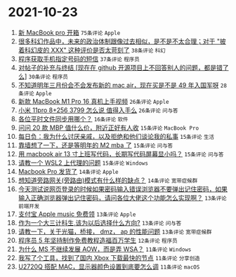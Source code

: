 # 2021-10-23

1. [新 MacBook pro 开箱](https://www.v2ex.com/t/809961) `75条评论` `Apple`
1. [很多科幻作品中，未来的政治体制跟像过去相似，是不是不太合理；对于 "披着科幻皮的 XXX" 这种评价是否太苛刻了](https://www.v2ex.com/t/809976) `38条评论` `科幻`
1. [程序获取手机指定号码的短信](https://www.v2ex.com/t/809973) `37条评论` `程序员`
1. [对帖子的补充与终结 [现在在 github 开源项目上不回答别人的问题，都是错了么]](https://www.v2ex.com/t/809972) `30条评论` `程序员`
1. [不知道明年三月份会不会发布新的 mac air，现在买是不是 49 年入国军呀](https://www.v2ex.com/t/809982) `28条评论` `Apple`
1. [新款 MacBook M1 Pro 16 真机上手视频](https://www.v2ex.com/t/810038) `26条评论` `Apple`
1. [小米 11pro 8+256 3799 怎么说 值得入手么](https://www.v2ex.com/t/809960) `26条评论` `问与答`
1. [各位平时文件同步用哪个？](https://www.v2ex.com/t/810009) `16条评论` `软件`
1. [问问 20 款 MBP 值什么价，附近正好有人收](https://www.v2ex.com/t/810006) `15条评论` `MacBook Pro`
1. [每日负：我为什么讨厌亲戚，以及拒绝和他们谈论我的私事](https://www.v2ex.com/t/810003) `15条评论` `生活`
1. [靠墙想了一下，还是等明年的 M2 mba 了](https://www.v2ex.com/t/809998) `15条评论` `问与答`
1. [用 macbook air 13 寸上班写代码，长期写代码屏幕显小吗？](https://www.v2ex.com/t/809970) `15条评论` `问与答`
1. [请教一个 WSL2 上代理的问题](https://www.v2ex.com/t/809967) `15条评论` `Windows`
1. [Macbook Pro 发货了](https://www.v2ex.com/t/810021) `14条评论` `Apple`
1. [想知道旁路网关(旁路由)模式有什么样的缺点？](https://www.v2ex.com/t/809992) `14条评论` `宽带症候群`
1. [今天测试说网页登录的时候如果密码输入错误浏览器不要弹出记住密码，如果输入正确浏览器弹出记住密码，请问各位大佬这个功能怎么实现啊？](https://www.v2ex.com/t/810019) `13条评论` `前端开发`
1. [支付宝 Apple music 免费领](https://www.v2ex.com/t/810035) `13条评论` `Apple`
1. [作为一个大三计科生,该为以后选择什么方向?](https://www.v2ex.com/t/809974) `13条评论` `问与答`
1. [请教一下，关于光猫，桥接， dmz， ap 的性能问题](https://www.v2ex.com/t/809966) `13条评论` `宽带症候群`
1. [程序员 5 年坚持制作免费教程造福百万学生](https://www.v2ex.com/t/810045) `12条评论` `程序员`
1. [为什么 MS 不继续发展 AOW，而是弄 WSA？](https://www.v2ex.com/t/809996) `11条评论` `Windows`
1. [我写了个工具，找到了国内 Xbox 下载最快的节点](https://www.v2ex.com/t/809975) `11条评论` `分享创造`
1. [U2720Q 搭配 MAC，显示器颜色设置到底要怎么调](https://www.v2ex.com/t/809959) `11条评论` `macOS`
